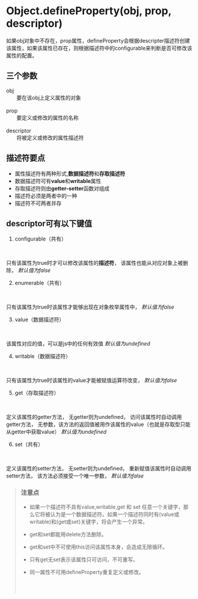 # Object.defineProperty(obj, prop, descriptor)

如果obj对象中不存在，prop属性，defineProperty会根据descripter描述符创建该属性，如果该属性已存在，则根据描述符中的configurable来判断是否可修改该属性的配置。

三个参数
---
obj<br/>
　　要在该obj上定义属性的对象
<br/>
<br/>
prop<br/>
　　要定义或修改的属性的名称
<br/>
<br/>
descriptor<br/>
　　将被定义或修改的属性描述符

描述符要点
---
* 属性描述符有两种形式,**数据描述符**和**存取描述符**
* 数据描述符可有**value**和**writable**属性
* 存取描述符则由**getter-setter**函数对组成
* 描述符必须是两者中的一种
* 描述符不可两者并存


descriptor可有以下键值
---
1. configurable（共有）
<br/>

只有该属性为true时才可以修改该属性的**描述符**，
该属性也能从对应对象上被删除，
_默认值为false_

2. enumerable（共有）
<br/>

只有该属性为true时该属性才能够出现在对象枚举属性中，
_默认值为false_

3. value（数据描述符）
<br/>

该属性对应的值，可以是js中的任何有效值
_默认值为undefined_

4. writable（数据描述符）
<br/>

只有该属性为true时该属性的value才能被赋值运算符改变，
_默认值为false_

5. get（存取描述符）
<br/>

定义该属性的getter方法，
无getter则为undefined，
访问该属性时自动调用getter方法，
无参数，该方法的返回值被用作该属性的value（也就是存取型只能从getter中获取value）
_默认值为undefined_

6. set（共有）
<br/>

定义该属性的setter方法，
无setter则为undefined，
重新赋值该属性时自动调用setter方法，
该方法必须接受一个唯一参数，
_默认值为false_

> ### 注意点
> - 如果一个描述符不具有value,writable,get 和 set 任意一个关键字，那么它将被认为是一个数据描述符。如果一个描述符同时有(value或writable)和(get或set)关键字，将会产生一个异常。
> 
> - get和set都能用delete方法删除。
> 
> - get和set中不可使用this访问该属性本身，会造成无限循环。
> 
> - 只有get无set表示该属性只可访问，不可重写。
> 
> - 同一属性不可用defineProperty重复定义或修改。
> <br/>
> <br/>




